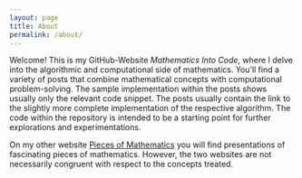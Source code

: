 ```yaml
---
layout: page
title: About
permalink: /about/
---
```


Welcome! This is my GitHub-Website _Mathematics Into Code_, where I delve into the algorithmic and computational side of mathematics. You’ll find a variety of posts that combine mathematical concepts with computational problem-solving. 
The sample implementation within the posts shows usually only the relevant code snippet. The posts usually contain the link to the slightly more complete implementation of the respective algorithm. The code within the repository is intended to be a starting point for further explorations and experimentations.

On my other website <a href="https://www.piecesofmathematics.com" target="_blank">Pieces of Mathematics</a> you will find  presentations of fascinating pieces of mathematics. However, the two websites are not necessarily congruent with respect to the concepts treated.
